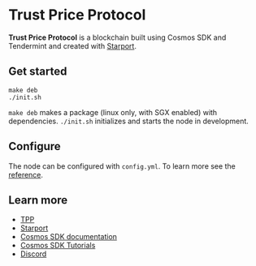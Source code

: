 # Trust Price Protocol

**Trust Price Protocol** is a blockchain built using Cosmos SDK and Tendermint and created with [Starport](https://github.com/tendermint/starport).

## Get started

```
make deb
./init.sh
```

`make deb` makes a package (linux only, with SGX enabled) with dependencies. `./init.sh` initializes and starts the node in development.

## Configure

The node can be configured with `config.yml`. To learn more see the [reference](https://github.com/tendermint/starport#documentation).

## Learn more

- [TPP](https://trustpriceprotocol.com/)
- [Starport](https://github.com/tendermint/starport)
- [Cosmos SDK documentation](https://docs.cosmos.network)
- [Cosmos SDK Tutorials](https://tutorials.cosmos.network)
- [Discord](https://discord.gg/W8trcGV)
